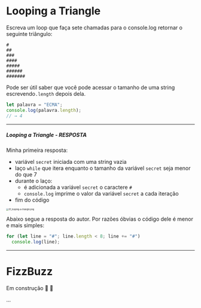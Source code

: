 # Looping a Triangle

Escreva um loop que faça sete chamadas para o console.log retornar o seguinte triângulo:

```
#
##
###
####
#####
######
#######
```

Pode ser útil saber que você pode acessar o tamanho de uma string escrevendo`.length`  depois dela.

```javascript
let palavra = "ECMA";
console.log(palavra.length);
// → 4
```

------

##### Looping a Triangle - RESPOSTA

Minha primeira resposta: 

- variável `secret` iniciada com uma string vazia
- laço `while` que itera enquanto o tamanho da variável `secret` seja menor do que 7
- durante o laço: 
  - é adicionada a variável `secret` o caractere `#` 
  - `console.log` imprime o valor da variável `secret` a cada iteração 
- fim do código 

<img src="https://raw.githubusercontent.com/gildoneto/estudando-javascript/master/eloquent-javascript-3rd-edition/img/01_looping-a-triangle.png" alt="01_looping-a-triangle.png" style="zoom:40%;" />

Abaixo segue a resposta do autor. Por razões óbvias o código dele é menor e mais simples:

```javascript
for (let line = "#"; line.length < 8; line += "#")
  console.log(line);
```

------

# FizzBuzz





Em construção 👷 🚧 

...
